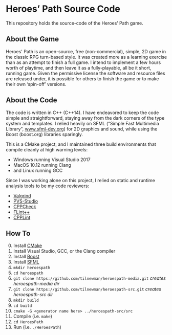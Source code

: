 # Heroes’ Path Source Code
This repository holds the source-code of the Heroes’ Path game.


## About the Game
Heroes' Path is an open-source, free (non-commercial), simple, 2D game in the classic RPG turn-based style.  It was created more as a learning exercise than as an attempt to finish a full game.  I intend to implement a few hours worth of playtime, and then leave it as a fully-playable, all be it short, running game.  Given the permissive license the software and resource files are released under, it is possible for others to finish the game or to make their own ‘spin-off’ versions.


## About the Code
The code is written in C++ (C++14).  I have endeavored to keep the code simple and straightforward, staying away from the dark corners of the type system and templates.  I relied heavily on SFML (“Simple Fast Multimedia Library”, www.sfml-dev.org) for 2D graphics and sound, while using the Boost (boost.org) libraries sparingly.

This is a CMake project, and I maintained three build environments that compile cleanly at high warning levels:
 * Windows running Visual Studio 2017
 * MacOS 10.12 running Clang
 * and Linux running GCC

Since I was working alone on this project, I relied on static and runtime analysis tools to be my code reviewers:
 * [Valgrind](http://valgrind.org)
 * [PVS-Studio](http://viva64.com)
 * [CPPCheck](http://cppcheck.sourceforge.net)
 * [FLint++](http://github.com/L2Program/FlintPlusPlus)
 * [CPPLint](http://github.com/google/styleguide/tree/gh-pages/cpplint)


## How To
0. Install [CMake](http://cmake.org)
1. Install Visual Studio, GCC, or the Clang compiler
2. Install [Boost](http://boost.org)
3. Install [SFML](http://sfml-dev.org)
4. `mkdir heroespath`
5. `cd heroespath`  
6. `git clone https://github.com/tilnewman/heroespath-media.git` *creates heroespath-media dir*
7. `git clone https://github.com/tilnewman/heroespath-src.git` *creates heroespath-src dir*
8. `mkdir build`
9. `cd build`
10. `cmake -G <generator name here> ../heroespath-src/src`
11. Compile (i.e. `make`)
12. `cd HeroesPath`
13. Run (i.e. `./HeroesPath`)
